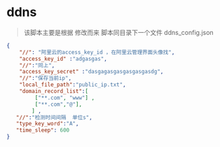 # ddns
> 该脚本主要是根据 [](https://www.chiphell.com/thread-1711001-1-1.html) 修改而来
脚本同目录下一个文件 ddns_config.json
```json
{
    "//": "阿里云的access_key_id ，在阿里云管理界面头像找",
    "access_key_id" :"adgasgas",
    "//":"同上",
    "access_key_secret" :"dasgagasgasgasgasgasdg",
    "//":"保存当前ip",
    "local_file_path":"public_ip.txt",
    "domain_record_list":[
         ["**.com", "www"] ,
         ["**.com","@"],
        ] ,
   "//":"检测时间间隔  单位s",
   "type_key_word":"A", 
   "time_sleep": 600 
}
```
